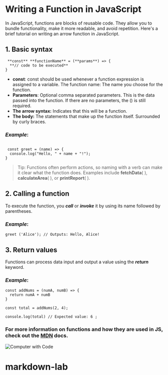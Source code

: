 # Writing a Function in JavaScript

In JavaScript, functions are blocks of reusable code. They allow you to bundle functionality, make it more readable, and avoid repetition. Here's a brief tutorial on writing an arrow function in JavaScript.

## 1. Basic syntax
```
 **const** **functionName** = (**params**) => {
  **// code to be executed**
}
```
+ **const**: const should be used whenever a function expression is assigned to a variable.
The function name: The name you choose for the function.
+ **Parameters**: Optional comma separated parameters. This is the data passed into the function. If there are no parameters, the () is still required.
+ **The arrow syntax:** Indicates that this will be a function.
+ **The body:** The statements that make up the function itself. Surrounded by curly braces.

### ___Example___:

```

 const greet = (name) => {
  console.log("Hello, " + name + "!");
}
```
>Tip: Functions often perform actions, so naming with a verb can make it clear what the function does. Examples include **fetchData**( ), **calculateArea**( ), or **printReport**( ). 

## 2. Calling a function

To execute the function, you ___call___ or ___invoke___ it by using its name followed by parentheses.

### ___Example___:
```
greet ('Alice'); // Outputs: Hello, Alice!
```
## 3. Return values

Functions can process data input and output a value using the ___return___ keyword.

### ___Example___: 

```
const addNums = (numA, numB) => {
  return numA + numB
}

const total = addNums(2, 4);

console.log(total) // Expected value: 6 ;
```

### For more information on functions and how they are used in JS, check out the [MDN](https://developer.mozilla.org/en-US/docs/Web/JavaScript/Guide/Functions) docs. 



![Computer with Code](https://plus.unsplash.com/premium_photo-1678566154673-a728037f3f00?w=800&auto=format&fit=crop&q=60&ixlib=rb-4.0.3&ixid=M3wxMjA3fDB8MHxzZWFyY2h8MXx8cHJvZ3JhbW1lcnxlbnwwfHwwfHx8MA%3D%3D/image)
# markdown-lab
